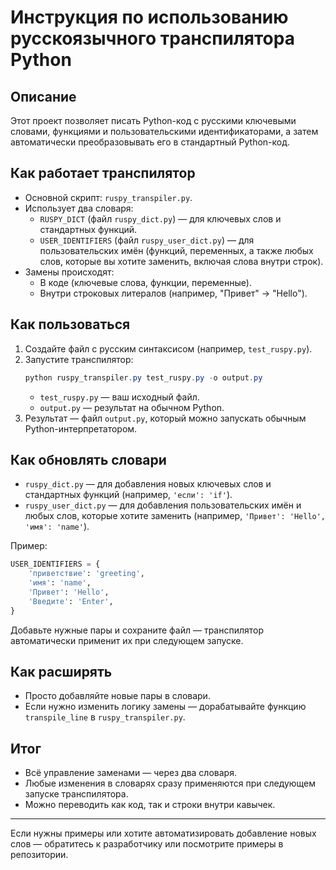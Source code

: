 # Инструкция по использованию русскоязычного транспилятора Python

## Описание

Этот проект позволяет писать Python-код с русскими ключевыми словами, функциями и пользовательскими идентификаторами, а затем автоматически преобразовывать его в стандартный Python-код.

## Как работает транспилятор

- Основной скрипт: `ruspy_transpiler.py`.
- Использует два словаря:
  - `RUSPY_DICT` (файл `ruspy_dict.py`) — для ключевых слов и стандартных функций.
  - `USER_IDENTIFIERS` (файл `ruspy_user_dict.py`) — для пользовательских имён (функций, переменных, а также любых слов, которые вы хотите заменить, включая слова внутри строк).
- Замены происходят:
  - В коде (ключевые слова, функции, переменные).
  - Внутри строковых литералов (например, "Привет" → "Hello").

## Как пользоваться

1. Создайте файл с русским синтаксисом (например, `test_ruspy.py`).
2. Запустите транспилятор:
   ```powershell
   python ruspy_transpiler.py test_ruspy.py -o output.py
   ```
   - `test_ruspy.py` — ваш исходный файл.
   - `output.py` — результат на обычном Python.
3. Результат — файл `output.py`, который можно запускать обычным Python-интерпретатором.

## Как обновлять словари

- `ruspy_dict.py` — для добавления новых ключевых слов и стандартных функций (например, `'если': 'if'`).
- `ruspy_user_dict.py` — для добавления пользовательских имён и любых слов, которые хотите заменить (например, `'Привет': 'Hello', 'имя': 'name'`).

Пример:
```python
USER_IDENTIFIERS = {
    'приветствие': 'greeting',
    'имя': 'name',
    'Привет': 'Hello',
    'Введите': 'Enter',
}
```
Добавьте нужные пары и сохраните файл — транспилятор автоматически применит их при следующем запуске.

## Как расширять

- Просто добавляйте новые пары в словари.
- Если нужно изменить логику замены — дорабатывайте функцию `transpile_line` в `ruspy_transpiler.py`.

## Итог

- Всё управление заменами — через два словаря.
- Любые изменения в словарях сразу применяются при следующем запуске транспилятора.
- Можно переводить как код, так и строки внутри кавычек.

---

Если нужны примеры или хотите автоматизировать добавление новых слов — обратитесь к разработчику или посмотрите примеры в репозитории.
